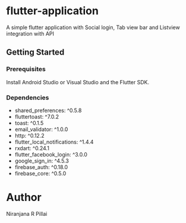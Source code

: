# flutter-application
A simple flutter application with Social login, Tab view bar and Listview integration with API 
## Getting Started
### Prerequisites
Install Android Studio or Visual Studio and the Flutter SDK.
### Dependencies

  - shared_preferences: ^0.5.8
  - fluttertoast: ^7.0.2
  - toast: ^0.1.5
  - email_validator: ^1.0.0
  - http: ^0.12.2
  - flutter_local_notifications: ^1.4.4
  - rxdart: ^0.24.1
  - flutter_facebook_login: ^3.0.0
  - google_sign_in: ^4.5.3
  - firebase_auth: ^0.18.0
  - firebase_core: ^0.5.0
# Author
Niranjana R Pillai
